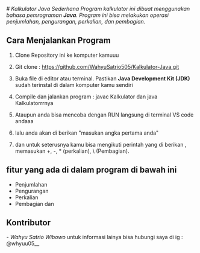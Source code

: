 *# Kalkulator Java Sederhana
Program kalkulator ini dibuat menggunakan bahasa pemrograman **Java**. Program ini bisa melakukan operasi penjumlahan, pengurangan, perkalian, dan pembagian.*

## Cara Menjalankan Program 

1. Clone Repository ini ke komputer kamuuu
   
2. Git clone : https://github.com/WahyuSatrio505/Kalkulator-Java.git

5. Buka file di editor atau terminal. Pastikan **Java Development Kit (JDK)** sudah terinstal di dalam komputer kamu sendiri

6. Compile dan jalankan program : javac Kalkulator dan java Kalkulatorrrnya

7. Ataupun anda bisa mencoba dengan RUN langsung di terminal VS code andaaa

8. lalu anda akan di berikan "masukan angka pertama anda"

9. dan untuk seterusnya kamu bisa mengikuti perintah yang di berikan , memasukan  +, -, * (perkalian), \ (Pembagian).

## fitur yang ada di dalam program di bawah ini
- Penjumlahan
- Pengurangan
- Perkalian
- Pembagian dan

## Kontributor
*- Wahyu Satrio Wibowo*
untuk informasi lainya bisa hubungi saya di ig : @whyuu05__
